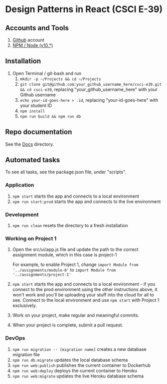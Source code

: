 # Design Patterns in React (CSCI E-39)

## Accounts and Tools

1. [Github](https://github.com/) account
1. [NPM / Node (v10.*)](https://www.npmjs.com/get-npm)

## Installation

1. Open Terminal / git-bash and run
    1. `mkdir -p ~/Projects && cd ~/Projects`
    1. `git clone git@github.com:your_github_username_here/csci-e39.git && cd csci-e39`, replacing "your_github_username_here" with your Github username
    1. `echo your-id-goes-here > .id`, replacing "your-id-goes-here" with your student ID
    1. `npm install`
    1. `npm run build && npm run db`

## Repo documentation

See the [Docs](./docs) directory.

## Automated tasks

To see all tasks, see the package.json file, under "scripts".

### Application

1. `npm start` starts the app and connects to a local environment
1. `npm run start:prod` starts the app and connects to the live environment

### Development

1. `npm run clean` resets the directory to a fresh installation

### Working on Project 1
1. Open the src/ui/app.js file and update the path to the correct assignment module, which in this case is project-1

    For example, to enable Project 1, change `import Module from '../assignments/module-0'` to
    `import Module from '../assignments/project-1'`

1. `npm start` starts the app and connects to a local environment - if you connect to the prod environment using the other instructions above, it won't work and you'll be uploading your stuff into the cloud for all to see. Connect to the local environment and use `npm start` with Project 1 exclusively.
1. Work on your project, make regular and meaningful commits.
1. When your project is complete, submit a pull request.

### DevOps

1. `npm run migration -- [migration name]` creates a new database migration file
1. `npm run db.migrate` updates the local database schema
1. `npm run web:publish` publishes the current container to Dockerhub
1. `npm run web:deploy` deploys the current container to Heroku
1. `npm run web:migrate` updates the live Heroku database schema
